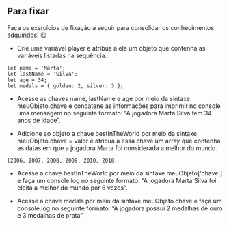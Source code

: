 ## Para fixar
Faça os exercícios de fixação a seguir para consolidar os conhecimentos adquiridos! 😉

* Crie uma variável player e atribua a ela um objeto que contenha as variáveis listadas na sequência.
```
let name = 'Marta';
let lastName = 'Silva';
let age = 34;
let medals = { golden: 2, silver: 3 };
```
* Acesse as chaves name, lastName e age por meio da sintaxe meuObjeto.chave e concatene as informações para imprimir no console uma mensagem no seguinte formato: “A jogadora Marta Silva tem 34 anos de idade”.

* Adicione ao objeto a chave bestInTheWorld por meio da sintaxe meuObjeto.chave = valor e atribua a essa chave um array que contenha as datas em que a jogadora Marta foi considerada a melhor do mundo.
```
[2006, 2007, 2008, 2009, 2010, 2018]
```
* Acesse a chave bestInTheWorld por meio da sintaxe meuObjeto['chave'] e faça um console.log no seguinte formato: “A jogadora Marta Silva foi eleita a melhor do mundo por 6 vezes”.

* Acesse a chave medals por meio da sintaxe meuObjeto.chave e faça um console.log no seguinte formato: “A jogadora possui 2 medalhas de ouro e 3 medalhas de prata”.
